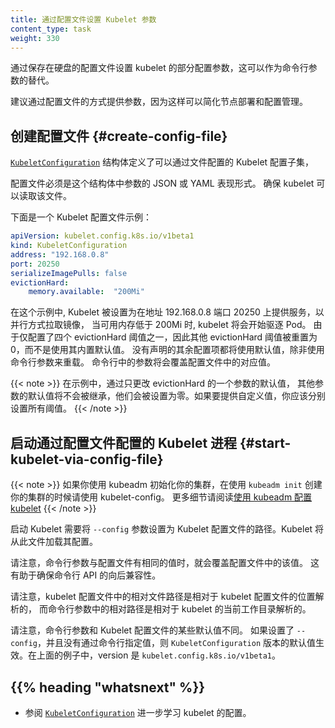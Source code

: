 ```yaml
---
title: 通过配置文件设置 Kubelet 参数
content_type: task
weight: 330
---
```



通过保存在硬盘的配置文件设置 kubelet 的部分配置参数，这可以作为命令行参数的替代。

建议通过配置文件的方式提供参数，因为这样可以简化节点部署和配置管理。


## 创建配置文件   {#create-config-file}

[`KubeletConfiguration`](/zh-cn/docs/reference/config-api/kubelet-config.v1beta1/)
结构体定义了可以通过文件配置的 Kubelet 配置子集，

配置文件必须是这个结构体中参数的 JSON 或 YAML 表现形式。
确保 kubelet 可以读取该文件。

下面是一个 Kubelet 配置文件示例：

```yaml
apiVersion: kubelet.config.k8s.io/v1beta1
kind: KubeletConfiguration
address: "192.168.0.8"
port: 20250
serializeImagePulls: false
evictionHard:
    memory.available:  "200Mi"
```

在这个示例中, Kubelet 被设置为在地址 192.168.0.8 端口 20250 上提供服务，以并行方式拉取镜像，
当可用内存低于 200Mi 时, kubelet 将会开始驱逐 Pod。
由于仅配置了四个 evictionHard 阈值之一，因此其他 evictionHard 阈值被重置为 0，而不是使用其内置默认值。
没有声明的其余配置项都将使用默认值，除非使用命令行参数来重载。
命令行中的参数将会覆盖配置文件中的对应值。

{{< note >}}
在示例中，通过只更改 evictionHard 的一个参数的默认值，
其他参数的默认值将不会被继承，他们会被设置为零。如果要提供自定义值，你应该分别设置所有阈值。
{{< /note >}}

## 启动通过配置文件配置的 Kubelet 进程   {#start-kubelet-via-config-file}

{{< note >}}
如果你使用 kubeadm 初始化你的集群，在使用 `kubeadm init` 创建你的集群的时候请使用 kubelet-config。
更多细节请阅读[使用 kubeadm 配置 kubelet](/zh-cn/docs/setup/production-environment/tools/kubeadm/kubelet-integration/)
{{< /note >}}

启动 Kubelet 需要将 `--config` 参数设置为 Kubelet 配置文件的路径。Kubelet 将从此文件加载其配置。

请注意，命令行参数与配置文件有相同的值时，就会覆盖配置文件中的该值。
这有助于确保命令行 API 的向后兼容性。

请注意，kubelet 配置文件中的相对文件路径是相对于 kubelet 配置文件的位置解析的，
而命令行参数中的相对路径是相对于 kubelet 的当前工作目录解析的。

请注意，命令行参数和 Kubelet 配置文件的某些默认值不同。
如果设置了 `--config`，并且没有通过命令行指定值，则 `KubeletConfiguration`
版本的默认值生效。在上面的例子中，version 是 `kubelet.config.k8s.io/v1beta1`。


## {{% heading "whatsnext" %}}

- 参阅 [`KubeletConfiguration`](/zh-cn/docs/reference/config-api/kubelet-config.v1beta1/)
  进一步学习 kubelet 的配置。
